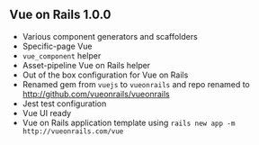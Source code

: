 ## Vue on Rails 1.0.0

- Various component generators and scaffolders
- Specific-page Vue
- `vue_component` helper
- Asset-pipeline Vue on Rails helper
- Out of the box configuration for Vue on Rails
- Renamed gem from `vuejs` to `vueonrails` and repo renamed to http://github.com/vueonrails/vueonrails
- Jest test configuration
- Vue UI ready
- Vue on Rails application template using `rails new app -m http://vueonrails.com/vue`
